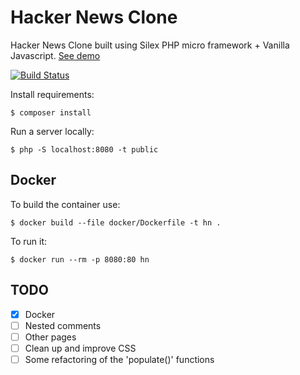 # Hacker News Clone

Hacker News Clone built using Silex PHP micro framework + Vanilla Javascript. [See demo](http://hn-clone-2.herokuapp.com/)

[![Build Status](https://travis-ci.org/mariusavram91/hn_clone.svg?branch=master)](https://travis-ci.org/mariusavram91/hn_clone)

Install requirements:
```
$ composer install
```

Run a server locally:
```
$ php -S localhost:8080 -t public
```

## Docker

To build the container use:
```
$ docker build --file docker/Dockerfile -t hn .
```

To run it:
```
$ docker run --rm -p 8080:80 hn
```

## TODO

- [x] Docker
- [ ] Nested comments
- [ ] Other pages
- [ ] Clean up and improve CSS
- [ ] Some refactoring of the 'populate()' functions
